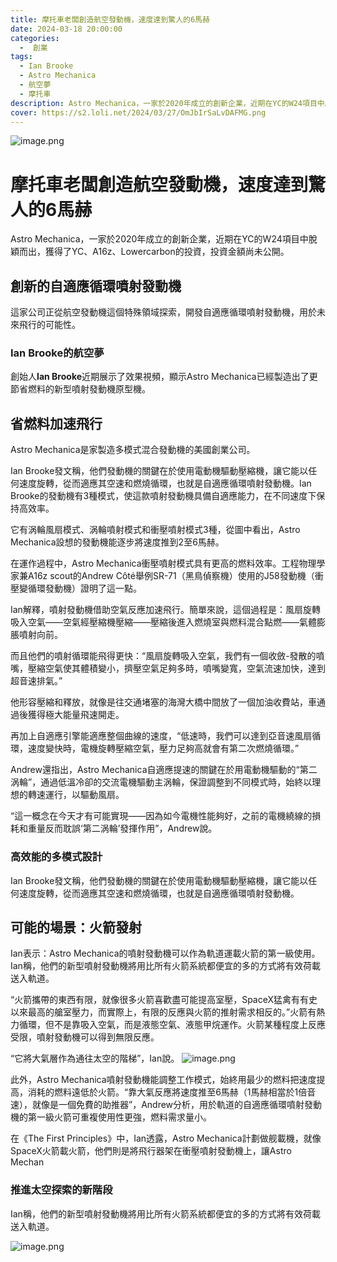 ```yaml
---
title: 摩托車老闆創造航空發動機，速度達到驚人的6馬赫
date: 2024-03-18 20:00:00
categories:
  -  創業
tags:
  - Ian Brooke
  - Astro Mechanica
  - 航空夢
  - 摩托車
description: Astro Mechanica，一家於2020年成立的創新企業，近期在YC的W24項目中脫穎而出，獲得了YC、A16z、Lowercarbon的投資，投資金額尚未公開
cover: https://s2.loli.net/2024/03/27/OmJbIrSaLvDAFMG.png
---
```

![image.png](https://s2.loli.net/2024/03/27/hDrEOxGqtyksF4c.png)
# 摩托車老闆創造航空發動機，速度達到驚人的6馬赫

Astro Mechanica，一家於2020年成立的創新企業，近期在YC的W24項目中脫穎而出，獲得了YC、A16z、Lowercarbon的投資，投資金額尚未公開。

## 創新的自適應循環噴射發動機
這家公司正從航空發動機這個特殊領域探索，開發自適應循環噴射發動機，用於未來飛行的可能性。

### Ian Brooke的航空夢
創始人**Ian Brooke**近期展示了效果視頻，顯示Astro Mechanica已經製造出了更節省燃料的新型噴射發動機原型機。

## 省燃料加速飛行
Astro Mechanica是家製造多模式混合發動機的美國創業公司。

Ian Brooke發文稱，他們發動機的關鍵在於使用電動機驅動壓縮機，讓它能以任何速度旋轉，從而適應其空速和燃燒循環，也就是自適應循環噴射發動機。Ian Brooke的發動機有3種模式，使這款噴射發動機具備自適應能力，在不同速度下保持高效率。

它有涡輪風扇模式、涡輪噴射模式和衝壓噴射模式3種，從圖中看出，Astro Mechanica設想的發動機能逐步將速度推到2至6馬赫。

在運作過程中，Astro Mechanica衝壓噴射模式具有更高的燃料效率。工程物理學家兼A16z scout的Andrew Côté舉例SR-71（黑鳥偵察機）使用的J58發動機（衝壓變循環發動機）證明了這一點。

Ian解釋，噴射發動機借助空氣反應加速飛行。簡單來說，這個過程是：風扇旋轉吸入空氣——空氣經壓縮機壓縮——壓縮後進入燃燒室與燃料混合點燃——氣體膨脹噴射向前。

而且他們的噴射循環能飛得更快：“風扇旋轉吸入空氣，我們有一個收斂-發散的噴嘴，壓縮空氣使其體積變小，擠壓空氣足夠多時，噴嘴變寬，空氣流速加快，達到超音速排氣。”

他形容壓縮和釋放，就像是往交通堵塞的海灣大橋中間放了一個加油收費站，車通過後獲得極大能量飛速開走。

再加上自適應引擎能適應整個曲線的速度，“低速時，我們可以達到亞音速風扇循環，速度變快時，電機旋轉壓縮空氣，壓力足夠高就會有第二次燃燒循環。”

Andrew還指出，Astro Mechanica自適應提速的關鍵在於用電動機驅動的“第二涡輪”，通過低溫冷卻的交流電機驅動主涡輪，保證調整到不同模式時，始終以理想的轉速運行，以驅動風扇。

“這一概念在今天才有可能實現——因為如今電機性能夠好，之前的電機繞線的損耗和重量反而耽誤‘第二涡輪’發揮作用”，Andrew說。
### 高效能的多模式設計
Ian Brooke發文稱，他們發動機的關鍵在於使用電動機驅動壓縮機，讓它能以任何速度旋轉，從而適應其空速和燃燒循環，也就是自適應循環噴射發動機。

## 可能的場景：火箭發射
Ian表示：Astro Mechanica的噴射發動機可以作為軌道運載火箭的第一級使用。Ian稱，他們的新型噴射發動機將用比所有火箭系統都便宜的多的方式將有效荷載送入軌道。

“火箭攜帶的東西有限，就像很多火箭喜歡盡可能提高室壓，SpaceX猛禽有有史以來最高的艙室壓力，而實際上，有限的反應與火箭的推射需求相反的。”火箭有熱力循環，但不是靠吸入空氣，而是液態空氣、液態甲烷運作。火箭某種程度上反應受限，噴射發動機可以得到無限反應。

“它將大氣層作為通往太空的階梯”，Ian說。
![image.png](https://s2.loli.net/2024/03/27/GqjIlpgBH6NWnYx.png)

此外，Astro Mechanica噴射發動機能調整工作模式，始終用最少的燃料把速度提高，消耗的燃料遠低於火箭。“靠大氣反應將速度推至6馬赫（1馬赫相當於1倍音速），就像是一個免費的助推器”，Andrew分析，用於軌道的自適應循環噴射發動機的第一級火箭可重複使用性更強，燃料需求量小。

在《The First Principles》中，Ian透露，Astro Mechanica計劃做舰載機，就像SpaceX火箭載火箭，他們則是將飛行器架在衝壓噴射發動機上，讓Astro Mechan

### 推進太空探索的新階段
Ian稱，他們的新型噴射發動機將用比所有火箭系統都便宜的多的方式將有效荷載送入軌道。

![image.png](https://s2.loli.net/2023/11/25/H5xdCfXGw83lFO9.png)